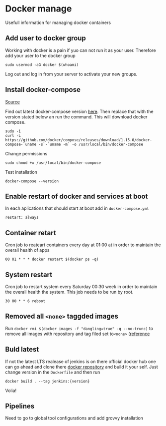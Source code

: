 # Docker manage

Usefull information for managing docker containers

## Add user to docker group
Working with docker is a pain if yuo can not run it as your user. Therefore
add your user to the docker group

```
sudo usermod -aG docker $(whoami)
```

Log out and log in from your server to activate your new groups.

## Install docker-compose 
[Source](https://docs.docker.com/compose/install/)

Find out latest docker-compose version [here](https://github.com/docker/compose/releases). Then replace that with the
version stated below an run the command. This will download docker compose.

```
sudo -i
curl -L https://github.com/docker/compose/releases/download/1.15.0/docker-compose-`uname -s`-`uname -m` -o /usr/local/bin/docker-compose
```

Change permissions

```
sudo chmod +x /usr/local/bin/docker-compose
```

Test installation

```
docker-compose --version
```

## Enable restart of docker and services at boot

In each aplications that should start at boot add in  `docker-compose.yml`
```
restart: always
```

## Container retart
Cron job to reateart containers every day at 01:00 at in order to maintain the overall health of apps
```
00 01 * * * docker restart $(docker ps -q)
```

## System restart 
Cron job to restart system every Saturday 00:30 week in order to maintain the overall health the system. This job needs to be run by root.
```
30 00 * * 6 reboot
```

## Removed all `<none>` taggded images


Run `docker rmi $(docker images -f "dangling=true" -q --no-trunc)` to remove all images with repository and tag filed set to`<none>` ([reference](https://docs.docker.com/engine/reference/commandline/images/)

## Buld latest 
If not the latest LTS realease of jenkins is on there official docker hub one can go ahead and
clone there [docker repository](https://github.com/jenkinsci/docker) 
and build it your self. Just change version in the `Dockerfile` and then run
```
docker build . --tag jenkins:{version}
```

Volia!

## Pipelines
Need to go to global tool configurations and add grovvy installation
